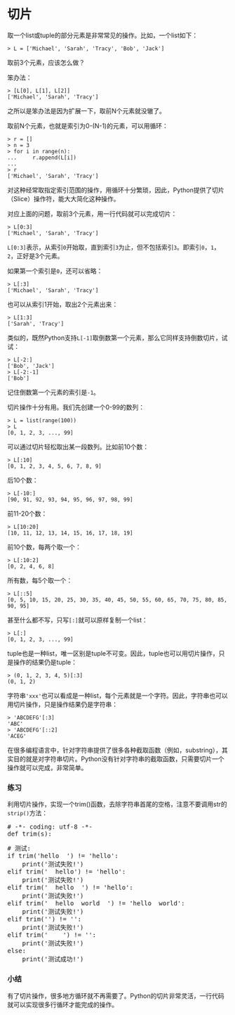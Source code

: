 # 切片

取一个list或tuple的部分元素是非常常见的操作。比如，一个list如下：


```
> L = ['Michael', 'Sarah', 'Tracy', 'Bob', 'Jack']
```


取前3个元素，应该怎么做？


笨办法：


```
> [L[0], L[1], L[2]]
['Michael', 'Sarah', 'Tracy']
```


之所以是笨办法是因为扩展一下，取前N个元素就没辙了。


取前N个元素，也就是索引为0-(N-1)的元素，可以用循环：


```
> r = []
> n = 3
> for i in range(n):
...     r.append(L[i])
... 
> r
['Michael', 'Sarah', 'Tracy']
```


对这种经常取指定索引范围的操作，用循环十分繁琐，因此，Python提供了切片（Slice）操作符，能大大简化这种操作。


对应上面的问题，取前3个元素，用一行代码就可以完成切片：


```
> L[0:3]
['Michael', 'Sarah', 'Tracy']
```


`L[0:3]`表示，从索引`0`开始取，直到索引`3`为止，但不包括索引`3`。即索引`0`，`1`，`2`，正好是3个元素。


如果第一个索引是`0`，还可以省略：


```
> L[:3]
['Michael', 'Sarah', 'Tracy']
```


也可以从索引1开始，取出2个元素出来：


```
> L[1:3]
['Sarah', 'Tracy']
```


类似的，既然Python支持`L[-1]`取倒数第一个元素，那么它同样支持倒数切片，试试：


```
> L[-2:]
['Bob', 'Jack']
> L[-2:-1]
['Bob']
```


记住倒数第一个元素的索引是`-1`。


切片操作十分有用。我们先创建一个0-99的数列：


```
> L = list(range(100))
> L
[0, 1, 2, 3, ..., 99]
```


可以通过切片轻松取出某一段数列。比如前10个数：


```
> L[:10]
[0, 1, 2, 3, 4, 5, 6, 7, 8, 9]
```


后10个数：


```
> L[-10:]
[90, 91, 92, 93, 94, 95, 96, 97, 98, 99]
```


前11-20个数：


```
> L[10:20]
[10, 11, 12, 13, 14, 15, 16, 17, 18, 19]
```


前10个数，每两个取一个：


```
> L[:10:2]
[0, 2, 4, 6, 8]
```


所有数，每5个取一个：


```
> L[::5]
[0, 5, 10, 15, 20, 25, 30, 35, 40, 45, 50, 55, 60, 65, 70, 75, 80, 85, 90, 95]
```


甚至什么都不写，只写`[:]`就可以原样复制一个list：


```
> L[:]
[0, 1, 2, 3, ..., 99]
```


tuple也是一种list，唯一区别是tuple不可变。因此，tuple也可以用切片操作，只是操作的结果仍是tuple：


```
> (0, 1, 2, 3, 4, 5)[:3]
(0, 1, 2)
```


字符串`'xxx'`也可以看成是一种list，每个元素就是一个字符。因此，字符串也可以用切片操作，只是操作结果仍是字符串：


```
> 'ABCDEFG'[:3]
'ABC'
> 'ABCDEFG'[::2]
'ACEG'
```


在很多编程语言中，针对字符串提供了很多各种截取函数（例如，substring），其实目的就是对字符串切片。Python没有针对字符串的截取函数，只需要切片一个操作就可以完成，非常简单。


### 练习


利用切片操作，实现一个trim()函数，去除字符串首尾的空格，注意不要调用str的`strip()`方法：


<pre id="pre-online-run-code-1"># -*- coding: utf-8 -*-
def trim(s):
</pre>

<pre id="post-online-run-code-1"># 测试:
if trim(&#39;hello  &#39;) != &#39;hello&#39;:
    print(&#39;测试失败!&#39;)
elif trim(&#39;  hello&#39;) != &#39;hello&#39;:
    print(&#39;测试失败!&#39;)
elif trim(&#39;  hello  &#39;) != &#39;hello&#39;:
    print(&#39;测试失败!&#39;)
elif trim(&#39;  hello  world  &#39;) != &#39;hello  world&#39;:
    print(&#39;测试失败!&#39;)
elif trim(&#39;&#39;) != &#39;&#39;:
    print(&#39;测试失败!&#39;)
elif trim(&#39;    &#39;) != &#39;&#39;:
    print(&#39;测试失败!&#39;)
else:
    print(&#39;测试成功!&#39;)
</pre>


### 小结


有了切片操作，很多地方循环就不再需要了。Python的切片非常灵活，一行代码就可以实现很多行循环才能完成的操作。

